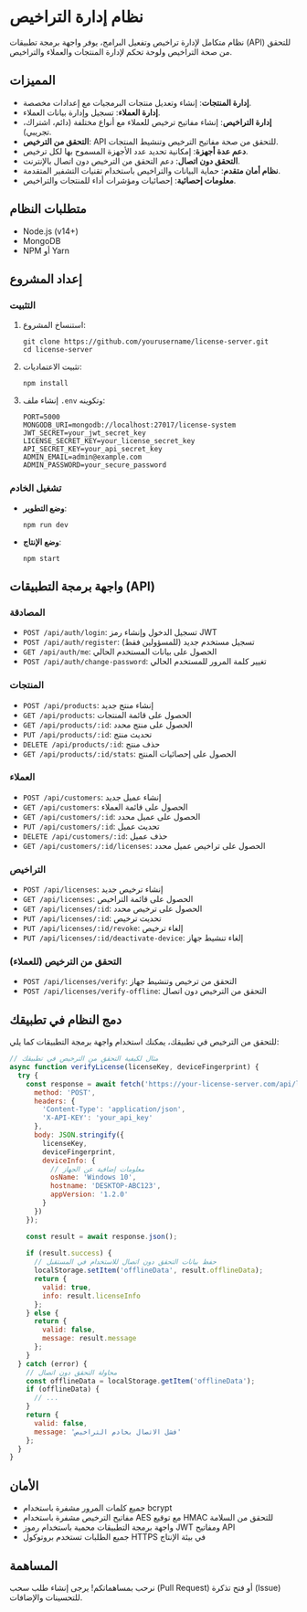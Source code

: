 # نظام إدارة التراخيص

نظام متكامل لإدارة تراخيص وتفعيل البرامج، يوفر واجهة برمجة تطبيقات (API) للتحقق من صحة التراخيص ولوحة تحكم لإدارة المنتجات والعملاء والتراخيص.

## المميزات

- **إدارة المنتجات**: إنشاء وتعديل منتجات البرمجيات مع إعدادات مخصصة.
- **إدارة العملاء**: تسجيل وإدارة بيانات العملاء.
- **إدارة التراخيص**: إنشاء مفاتيح ترخيص للعملاء مع أنواع مختلفة (دائم، اشتراك، تجريبي).
- **التحقق من الترخيص**: API للتحقق من صحة مفاتيح الترخيص وتنشيط المنتجات.
- **دعم عدة أجهزة**: إمكانية تحديد عدد الأجهزة المسموح بها لكل ترخيص.
- **التحقق دون اتصال**: دعم التحقق من الترخيص دون اتصال بالإنترنت.
- **نظام أمان متقدم**: حماية البيانات والتراخيص باستخدام تقنيات التشفير المتقدمة.
- **معلومات إحصائية**: إحصائيات ومؤشرات أداء للمنتجات والتراخيص.

## متطلبات النظام

- Node.js (v14+)
- MongoDB
- NPM أو Yarn

## إعداد المشروع

### التثبيت

1. استنساخ المشروع:
   ```
   git clone https://github.com/yourusername/license-server.git
   cd license-server
   ```

2. تثبيت الاعتماديات:
   ```
   npm install
   ```

3. إنشاء ملف `.env` وتكوينه:
   ```
   PORT=5000
   MONGODB_URI=mongodb://localhost:27017/license-system
   JWT_SECRET=your_jwt_secret_key
   LICENSE_SECRET_KEY=your_license_secret_key
   API_SECRET_KEY=your_api_secret_key
   ADMIN_EMAIL=admin@example.com
   ADMIN_PASSWORD=your_secure_password
   ```

### تشغيل الخادم

- **وضع التطوير**:
  ```
  npm run dev
  ```

- **وضع الإنتاج**:
  ```
  npm start
  ```

## واجهة برمجة التطبيقات (API)

### المصادقة

- `POST /api/auth/login`: تسجيل الدخول وإنشاء رمز JWT
- `POST /api/auth/register`: تسجيل مستخدم جديد (للمسؤولين فقط)
- `GET /api/auth/me`: الحصول على بيانات المستخدم الحالي
- `POST /api/auth/change-password`: تغيير كلمة المرور للمستخدم الحالي

### المنتجات

- `POST /api/products`: إنشاء منتج جديد
- `GET /api/products`: الحصول على قائمة المنتجات
- `GET /api/products/:id`: الحصول على منتج محدد
- `PUT /api/products/:id`: تحديث منتج
- `DELETE /api/products/:id`: حذف منتج
- `GET /api/products/:id/stats`: الحصول على إحصائيات المنتج

### العملاء

- `POST /api/customers`: إنشاء عميل جديد
- `GET /api/customers`: الحصول على قائمة العملاء
- `GET /api/customers/:id`: الحصول على عميل محدد
- `PUT /api/customers/:id`: تحديث عميل
- `DELETE /api/customers/:id`: حذف عميل
- `GET /api/customers/:id/licenses`: الحصول على تراخيص عميل محدد

### التراخيص

- `POST /api/licenses`: إنشاء ترخيص جديد
- `GET /api/licenses`: الحصول على قائمة التراخيص
- `GET /api/licenses/:id`: الحصول على ترخيص محدد
- `PUT /api/licenses/:id`: تحديث ترخيص
- `PUT /api/licenses/:id/revoke`: إلغاء ترخيص
- `PUT /api/licenses/:id/deactivate-device`: إلغاء تنشيط جهاز

### التحقق من الترخيص (للعملاء)

- `POST /api/licenses/verify`: التحقق من ترخيص وتنشيط جهاز
- `POST /api/licenses/verify-offline`: التحقق من الترخيص دون اتصال

## دمج النظام في تطبيقك

للتحقق من الترخيص في تطبيقك، يمكنك استخدام واجهة برمجة التطبيقات كما يلي:

```javascript
// مثال لكيفية التحقق من الترخيص في تطبيقك
async function verifyLicense(licenseKey, deviceFingerprint) {
  try {
    const response = await fetch('https://your-license-server.com/api/licenses/verify', {
      method: 'POST',
      headers: {
        'Content-Type': 'application/json',
        'X-API-KEY': 'your_api_key'
      },
      body: JSON.stringify({
        licenseKey,
        deviceFingerprint,
        deviceInfo: {
          // معلومات إضافية عن الجهاز
          osName: 'Windows 10',
          hostname: 'DESKTOP-ABC123',
          appVersion: '1.2.0'
        }
      })
    });

    const result = await response.json();
    
    if (result.success) {
      // حفظ بيانات التحقق دون اتصال للاستخدام في المستقبل
      localStorage.setItem('offlineData', result.offlineData);
      return {
        valid: true,
        info: result.licenseInfo
      };
    } else {
      return {
        valid: false,
        message: result.message
      };
    }
  } catch (error) {
    // محاولة التحقق دون اتصال
    const offlineData = localStorage.getItem('offlineData');
    if (offlineData) {
      // ...
    }
    return {
      valid: false,
      message: 'فشل الاتصال بخادم التراخيص'
    };
  }
}
```

## الأمان

- جميع كلمات المرور مشفرة باستخدام bcrypt
- مفاتيح الترخيص مشفرة باستخدام AES مع توقيع HMAC للتحقق من السلامة
- واجهة برمجة التطبيقات محمية باستخدام رموز JWT ومفاتيح API
- جميع الطلبات تستخدم بروتوكول HTTPS في بيئة الإنتاج

## المساهمة

نرحب بمساهماتكم! يرجى إنشاء طلب سحب (Pull Request) أو فتح تذكرة (Issue) للتحسينات والإضافات. 